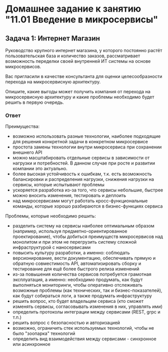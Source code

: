 # Домашнее задание к занятию "11.01 Введение в микросервисы"

## Задача 1: Интернет Магазин

Руководство крупного интернет магазина, у которого постоянно растёт пользовательская база и количество заказов, 
рассматривает возможность переделки своей внутренней ИТ системы на основе микросервисов. 

Вас пригласили в качестве консультанта для оценки целесообразности перехода на микросервисную архитектуру. 

Опишите, какие выгоды может получить компания от перехода на микросервисную архитектуру и какие проблемы необходимо будет решить в первую очередь.

### Ответ

Преимущества:
- возможно использовать разные технологии, наиболее подходящие для решения конкретной задачи в конкретном микросервисе
- простота замены технологии внутри микросервиса при сохранении внешнего API
- можно масштабировать отдельные сервисы в зависимости от нагрузки и потребностей. В данном случае при росте и развитии компании это актуально.
- более высокая устойчивость к ошибкам, т.к. есть возможность балансировки и распределения нагрузки, снижения нагрузки на сервисы, которые
испытывают проблемы
- ускоряется разработка из-за того, что сервисы небольшие, быстрее можно вносить изменения, тестировать и деплоить
- над микросервисами могут работать кросс-функциональные команды, которые хорошо разбираются в бизнес-функциях сервиса

Проблемы, которые необходимо решить:  
- разделить систему на сервисы наиболее оптимальным образом (например, используя предметно-ориентированное проектирование), чтобы 
добиться преимуществ микросервисов над монолитом и при этом не перегрузить систему сложной инфраструктурой с наносервисами
- повысить культуру разработки, а именно: соблюдать версионирование, вести документацию, обеспечивать прямую и обратную совместимость API, 
автоматизировать сборку и тестирование для ещё более быстрого релиза изменений
- из-за повышения количества сервисов потребуется грамотная эксплуатация, а именно: необходимо продумать, как будут выполняться мониторинги, 
чтобы оперативно отслеживать возможные проблемы (как технических, так и бизнес-показателей), как будут собираться логи, а также 
продумать инфраструктуру
- решить вопрос, кто будет владельцем сервиса (кто сможет изменять сервисы, согласовывать изменения в них, управлять ими)
- определить протоколы интеграции между сервисами (REST, grpc и т.п.)
- решить вопрос с безопасностью и авторизацией
- возможно, ограничить стек используемых технологий, чтобы не было "зоопарка" технологий
- определить вид взаимодействия между сервисами - синхронное или асинхронное